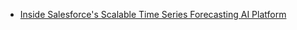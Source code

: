 - [Inside Salesforce's Scalable Time Series Forecasting AI Platform](https://engineering.salesforce.com/inside-salesforces-scalable-time-series-forecasting-ai-platform/?ref=dailydev)